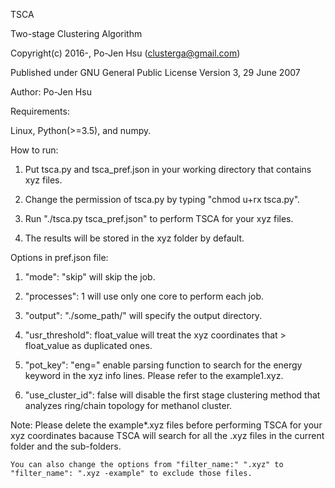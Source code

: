 TSCA

Two-stage Clustering Algorithm

Copyright(c) 2016-, Po-Jen Hsu (clusterga@gmail.com)                           

Published under GNU General Public License Version 3, 29 June 2007

Author: Po-Jen Hsu

Requirements:

Linux, Python(>=3.5), and numpy.

How to run:

1. Put tsca.py and tsca_pref.json in your working directory that contains xyz files.

2. Change the permission of tsca.py by typing "chmod u+rx tsca.py".

3. Run "./tsca.py tsca_pref.json" to perform TSCA for your xyz files.

4. The results will be stored in the xyz folder by default.

Options in pref.json file:

1. "mode": "skip" will skip the job.

2. "processes": 1 will use only one core to perform each job.

3. "output": "./some_path/" will specify the output directory.

4. "usr_threshold": float_value will treat the xyz coordinates that > float_value as duplicated ones.

5. "pot_key": "eng=" enable parsing function to search for the energy keyword in the xyz info lines. Please refer to the example1.xyz.

6. "use_cluster_id": false will disable the first stage clustering method that analyzes ring/chain topology for methanol cluster.


Note:
    Please delete the example*.xyz files before performing TSCA for your xyz coordinates bacause TSCA will search for all the .xyz files in the current folder and the sub-folders.

    You can also change the options from "filter_name:" ".xyz" to "filter_name": ".xyz -example" to exclude those files.
